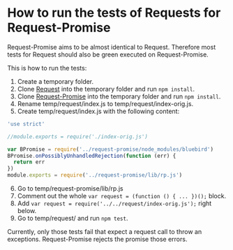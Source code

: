 # How to run the tests of Requests for Request-Promise

Request-Promise aims to be almost identical to Request. Therefore most tests for Request should also be green executed on Request-Promise.

This is how to run the tests:

1. Create a temporary folder.
2. Clone [Request](https://github.com/request/request) into the temporary folder and run `npm install`.
3. Clone [Request-Promise](https://github.com/request/request-promise) into the temporary folder and run `npm install`.
4. Rename temp/request/index.js to temp/request/index-orig.js.
5. Create temp/request/index.js with the following content:

``` js
'use strict'

//module.exports = require('./index-orig.js')

var BPromise = require('../request-promise/node_modules/bluebird')
BPromise.onPossiblyUnhandledRejection(function (err) {
  return err
})
module.exports = require('../request-promise/lib/rp.js')
```

6. Go to temp/request-promise/lib/rp.js
7. Comment out the whole `var request = (function () { ... })();` block.
8. Add `var request = require('../../request/index-orig.js');` right below.
9. Go to temp/request/ and run `npm test`.

Currently, only those tests fail that expect a request call to throw an exceptions. Request-Promise rejects the promise those errors.
